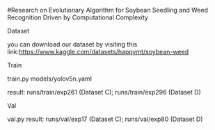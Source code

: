 #Research on Evolutionary Algorithm for Soybean Seedling and Weed Recognition Driven by Computational Complexity

Dataset

you can download our dataset by visiting this link:https://www.kaggle.com/datasets/happymt/soybean-weed

Train

train.py
models/yolov5n.yaml

result: runs/train/exp261 (Dataset C);
        runs/train/exp296 (Dataset D)

        
Val

val.py
result: runs/val/exp17 (Dataset C);
        runs/val/exp80 (Dataset D)
